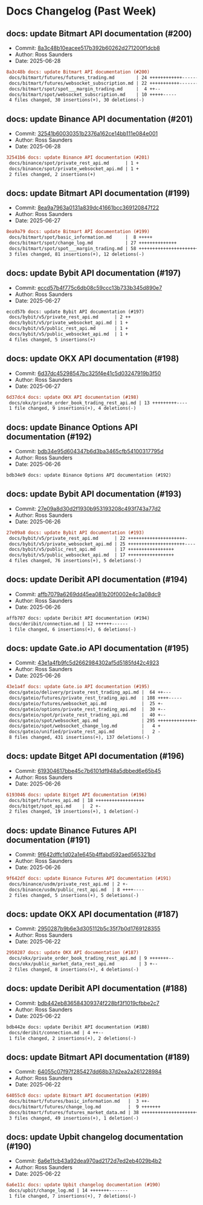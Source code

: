 # Docs Changelog (Past Week)

## docs: update Bitmart API documentation (#200)
- Commit: [8a3c48b10eacee517b392b60262d271200f1dcb8](https://github.com/rosssaunders/coincise/commit/8a3c48b10eacee517b392b60262d271200f1dcb8)
- Author: Ross Saunders
- Date: 2025-06-28

```diff
8a3c48b docs: update Bitmart API documentation (#200)
 docs/bitmart/futures/futures_trading.md        | 24 ++++++++++++------------
 docs/bitmart/futures/websocket_subscription.md | 22 +++++++++++-----------
 docs/bitmart/spot/spot___margin_trading.md     |  4 ++--
 docs/bitmart/spot/websocket_subscription.md    | 10 +++++-----
 4 files changed, 30 insertions(+), 30 deletions(-)
```

## docs: update Binance API documentation (#201)
- Commit: [32541b60030351b2376a162ce14bb111e084e001](https://github.com/rosssaunders/coincise/commit/32541b60030351b2376a162ce14bb111e084e001)
- Author: Ross Saunders
- Date: 2025-06-28

```diff
32541b6 docs: update Binance API documentation (#201)
 docs/binance/spot/private_rest_api.md      | 1 +
 docs/binance/spot/private_websocket_api.md | 1 +
 2 files changed, 2 insertions(+)
```

## docs: update Bitmart API documentation (#199)
- Commit: [8ea9a7963a0131a839dc41661bcc369120847f22](https://github.com/rosssaunders/coincise/commit/8ea9a7963a0131a839dc41661bcc369120847f22)
- Author: Ross Saunders
- Date: 2025-06-27

```diff
8ea9a79 docs: update Bitmart API documentation (#199)
 docs/bitmart/spot/basic_information.md     |  8 +++++
 docs/bitmart/spot/change_log.md            | 27 ++++++++++++++
 docs/bitmart/spot/spot___margin_trading.md | 58 +++++++++++++++++++++++-------
 3 files changed, 81 insertions(+), 12 deletions(-)
```

## docs: update Bybit API documentation (#197)
- Commit: [eccd57b4f775c6db08c59ccc13b733b345d890e7](https://github.com/rosssaunders/coincise/commit/eccd57b4f775c6db08c59ccc13b733b345d890e7)
- Author: Ross Saunders
- Date: 2025-06-27

```diff
eccd57b docs: update Bybit API documentation (#197)
 docs/bybit/v5/private_rest_api.md      | 2 ++
 docs/bybit/v5/private_websocket_api.md | 1 +
 docs/bybit/v5/public_rest_api.md       | 1 +
 docs/bybit/v5/public_websocket_api.md  | 1 +
 4 files changed, 5 insertions(+)
```

## docs: update OKX API documentation (#198)
- Commit: [6d37dc45298547bc325f4e41c5d03247919b3f50](https://github.com/rosssaunders/coincise/commit/6d37dc45298547bc325f4e41c5d03247919b3f50)
- Author: Ross Saunders
- Date: 2025-06-27

```diff
6d37dc4 docs: update OKX API documentation (#198)
 docs/okx/private_order_book_trading_rest_api.md | 13 +++++++++----
 1 file changed, 9 insertions(+), 4 deletions(-)
```

## docs: update Binance Options API documentation (#192)
- Commit: [bdb34e95d604347b6d3ba3465cfb54100317795d](https://github.com/rosssaunders/coincise/commit/bdb34e95d604347b6d3ba3465cfb54100317795d)
- Author: Ross Saunders
- Date: 2025-06-26

```diff
bdb34e9 docs: update Binance Options API documentation (#192)
```

## docs: update Bybit API documentation (#193)
- Commit: [27e09a8d30d2f1930b953193208c493f743a77d2](https://github.com/rosssaunders/coincise/commit/27e09a8d30d2f1930b953193208c493f743a77d2)
- Author: Ross Saunders
- Date: 2025-06-26

```diff
27e09a8 docs: update Bybit API documentation (#193)
 docs/bybit/v5/private_rest_api.md      | 22 +++++++++++++++++++++-
 docs/bybit/v5/private_websocket_api.md | 25 +++++++++++++++++++++----
 docs/bybit/v5/public_rest_api.md       | 17 +++++++++++++++++
 docs/bybit/v5/public_websocket_api.md  | 17 +++++++++++++++++
 4 files changed, 76 insertions(+), 5 deletions(-)
```

## docs: update Deribit API documentation (#194)
- Commit: [affb7079a6269dd45ea081b20f0002e4c3a08dc9](https://github.com/rosssaunders/coincise/commit/affb7079a6269dd45ea081b20f0002e4c3a08dc9)
- Author: Ross Saunders
- Date: 2025-06-26

```diff
affb707 docs: update Deribit API documentation (#194)
 docs/deribit/connection.md | 12 ++++++------
 1 file changed, 6 insertions(+), 6 deletions(-)
```

## docs: update Gate.io API documentation (#195)
- Commit: [43e1a4fb9fc5d2662984302af5d5185fd42c4923](https://github.com/rosssaunders/coincise/commit/43e1a4fb9fc5d2662984302af5d5185fd42c4923)
- Author: Ross Saunders
- Date: 2025-06-26

```diff
43e1a4f docs: update Gate.io API documentation (#195)
 docs/gateio/delivery/private_rest_trading_api.md |  64 ++---
 docs/gateio/futures/private_rest_trading_api.md  | 108 ++++-----
 docs/gateio/futures/websocket_api.md             |  25 +-
 docs/gateio/options/private_rest_trading_api.md  |  30 +--
 docs/gateio/spot/private_rest_trading_api.md     |  40 +--
 docs/gateio/spot/websocket_api.md                | 295 ++++++++++++++++++++++-
 docs/gateio/spot/websocket_change_log.md         |   4 +
 docs/gateio/unified/private_rest_api.md          |   2 -
 8 files changed, 431 insertions(+), 137 deletions(-)
```

## docs: update Bitget API documentation (#196)
- Commit: [619304617bbe45c7b6101df948a5dbbed6e65b45](https://github.com/rosssaunders/coincise/commit/619304617bbe45c7b6101df948a5dbbed6e65b45)
- Author: Ross Saunders
- Date: 2025-06-26

```diff
6193046 docs: update Bitget API documentation (#196)
 docs/bitget/futures_api.md | 18 ++++++++++++++++++
 docs/bitget/spot_api.md    |  2 +-
 2 files changed, 19 insertions(+), 1 deletion(-)
```

## docs: update Binance Futures API documentation (#191)
- Commit: [9f642dffc1d02a1e645b4ffabd592aed565321bd](https://github.com/rosssaunders/coincise/commit/9f642dffc1d02a1e645b4ffabd592aed565321bd)
- Author: Ross Saunders
- Date: 2025-06-26

```diff
9f642df docs: update Binance Futures API documentation (#191)
 docs/binance/usdm/private_rest_api.md | 2 +-
 docs/binance/usdm/public_rest_api.md  | 8 ++++----
 2 files changed, 5 insertions(+), 5 deletions(-)
```

## docs: update OKX API documentation (#187)
- Commit: [2950287b9b6e3d305112b5c35f7b0d1769128355](https://github.com/rosssaunders/coincise/commit/2950287b9b6e3d305112b5c35f7b0d1769128355)
- Author: Ross Saunders
- Date: 2025-06-22

```diff
2950287 docs: update OKX API documentation (#187)
 docs/okx/private_order_book_trading_rest_api.md | 9 +++++++--
 docs/okx/public_market_data_rest_api.md         | 3 +--
 2 files changed, 8 insertions(+), 4 deletions(-)
```

## docs: update Deribit API documentation (#188)
- Commit: [bdb442eb836584309374f228bf3f1019cfbbe2c7](https://github.com/rosssaunders/coincise/commit/bdb442eb836584309374f228bf3f1019cfbbe2c7)
- Author: Ross Saunders
- Date: 2025-06-22

```diff
bdb442e docs: update Deribit API documentation (#188)
 docs/deribit/connection.md | 4 ++--
 1 file changed, 2 insertions(+), 2 deletions(-)
```

## docs: update Bitmart API documentation (#189)
- Commit: [64055c07f97f285427dd68b37d2ea2a261228984](https://github.com/rosssaunders/coincise/commit/64055c07f97f285427dd68b37d2ea2a261228984)
- Author: Ross Saunders
- Date: 2025-06-22

```diff
64055c0 docs: update Bitmart API documentation (#189)
 docs/bitmart/futures/basic_information.md   |  3 ++-
 docs/bitmart/futures/change_log.md          |  9 +++++++
 docs/bitmart/futures/futures_market_data.md | 38 +++++++++++++++++++++++++++++
 3 files changed, 49 insertions(+), 1 deletion(-)
```

## docs: update Upbit changelog documentation (#190)
- Commit: [6a6e11cb43a92dea970ad2172d7ed2eb4029b4b2](https://github.com/rosssaunders/coincise/commit/6a6e11cb43a92dea970ad2172d7ed2eb4029b4b2)
- Author: Ross Saunders
- Date: 2025-06-22

```diff
6a6e11c docs: update Upbit changelog documentation (#190)
 docs/upbit/change_log.md | 14 +++++++-------
 1 file changed, 7 insertions(+), 7 deletions(-)
```

